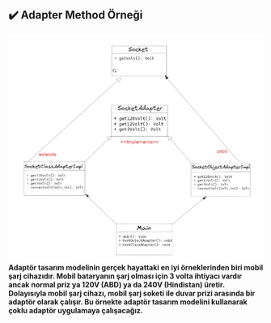 ## :heavy_check_mark: Adapter Method Örneği
![](../../../images/7-Structural-Adapter.png)
<strong> Adaptör tasarım modelinin gerçek hayattaki en iyi örneklerinden biri mobil şarj cihazıdır. Mobil bataryanın şarj olması için 3 volta ihtiyacı vardır ancak normal priz ya 120V (ABD) ya da 240V (Hindistan) üretir. Dolayısıyla mobil şarj cihazı, mobil şarj soketi ile duvar prizi arasında bir adaptör olarak çalışır. Bu örnekte adaptör tasarım modelini kullanarak çoklu adaptör uygulamaya çalışacağız.</strong>